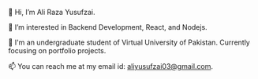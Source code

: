 👋 Hi, I’m Ali Raza Yusufzai.

👀 I’m interested in Backend Development, React, and Nodejs.

🌱 I'm an undergraduate student of Virtual University of Pakistan. Currently focusing on portfolio projects.

📫 You can reach me at my email id: aliyusufzai03@gmail.com.

<!---
AliYusufzai/AliYusufzai is a ✨ special ✨ repository because its `README.md` (this file) appears on your GitHub profile.
You can click the Preview link to take a look at your changes.
--->
